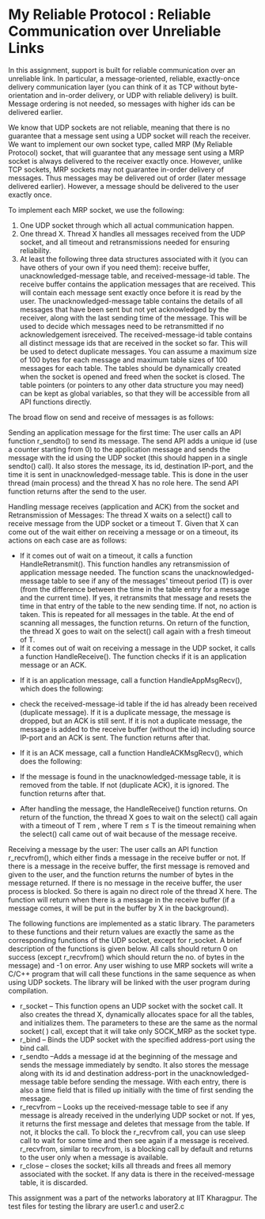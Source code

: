 # My Reliable Protocol : Reliable Communication over Unreliable Links

In this assignment, support is built for reliable communication over an unreliable link. In particular, a message-oriented, reliable, exactly-once delivery communication layer (you can think of it as TCP without byte-orientation and in-order delivery, or UDP with reliable delivery) is built. Message ordering is not needed, so messages with higher ids can be delivered earlier.

We know that UDP sockets are not reliable, meaning that there is no guarantee that a message sent using a UDP socket will reach the receiver. We want to implement our own socket type, called MRP (My Reliable Protocol) socket, that will guarantee that any message sent using a MRP socket is always delivered to the receiver exactly once. However, unlike TCP sockets, MRP sockets may not guarantee in-order delivery of messages. Thus messages may be delivered out of order (later message delivered earlier). However, a message should be delivered to the user exactly once.

To implement each MRP socket, we use the following:
1. One UDP socket through which all actual communication happen.
2. One thread X. Thread X handles all messages received from the UDP socket, and all timeout and retransmissions needed for ensuring reliability.
3. At least the following three data structures associated with it (you can have others of your own if you need them): receive buffer, unacknowledged-message table, and received-message-id table. The receive buffer contains the application messages that are received. This will contain each message sent exactly once before it is read by the user. The unacknowledged-message table contains the details of all messages that have been sent but not yet acknowledged by the receiver, along with the last sending time of the message. This will be used to decide which messages need to be retransmitted if no acknowledgement isreceived. The received-message-id table contains all distinct message ids that are received in the socket so far. This will be used to detect duplicate messages. You can assume a maximum size of 100 bytes for each message and maximum table sizes of 100 messages for each table. The tables should be dynamically created when the socket is opened and freed when the socket is closed. The table pointers (or pointers to any other data structure you may need) can be kept as global variables, so that they will be accessible from all API functions directly.

The broad flow on send and receive of messages is as follows:

Sending an application message for the first time: The user calls an API function r_sendto() to send its message. The send API adds a unique id (use a counter starting from 0) to the application message and sends the message with the id using the UDP socket (this should happen in a single sendto() call). It also stores the message, its id, destination IP-port, and the time it is sent in unacknowledged-message table. This is done in the user thread (main process) and the thread X has no role here. The send API function returns after the send to the user. 

Handling message receives (application and ACK) from the socket and Retransmission of Messages: The thread X waits on a select() call to receive message from the UDP socket or a timeout T. Given that X can come out of the wait either on receiving a message or on a timeout, its actions on each case are as follows:
+ If it comes out of wait on a timeout, it calls a function HandleRetransmit(). This function handles any retransmission of application message needed. The function scans the unacknowledged-message table to see if any of the messages' timeout period (T) is over (from the difference between the time in the table entry for a message and the current time). If yes, it retransmits that message and resets the time in that entry of the table to the new sending time. If not, no action is taken. This is repeated for all messages in the table. At the end of scanning all messages, the function returns. On return of the function, the thread X goes to wait on the select() call again with a fresh timeout of T.
+ If it comes out of wait on receiving a message in the UDP socket, it calls a function HandleReceive(). The function checks if it is an application message or an ACK.
- If it is an application message, call a function HandleAppMsgRecv(), which does the following:
* check the received-message-id table if the id has already been received (duplicate message). If it is a duplicate message, the message is dropped, but an ACK is still sent. If it is not a duplicate message, the message is added to the receive buffer (without the id) including source IP-port and an ACK is sent. The function returns after that.
- If it is an ACK message, call a function HandleACKMsgRecv(), which does the following:
* If the message is found in the unacknowledged-message table, it is removed from the table. If not (duplicate ACK), it is ignored. The function returns after that.
+ After handling the message, the HandleReceive() function returns. On return of the function, the thread X goes to wait on the select() call again with a timeout of T rem , where T rem ≤ T is the timeout remaining when the select() call came out of wait because of the message receive.

Receiving a message by the user: The user calls an API function r_recvfrom(), which either finds a message in the receive buffer or not. If there is a message in the receive buffer, the first message is removed and given to the user, and the function returns the number of bytes in the message returned. If there is no message in the receive buffer, the user process is blocked. So there is again no direct role of the thread X here. The function will return when there is a message in the receive buffer (if a message comes, it will be put in the buffer by X in the background).

The following functions are implemented as a static library. The parameters to these functions and their return values are exactly the same as the corresponding functions of the UDP socket, except for r_socket. A brief description of the functions is given below. All calls should return 0 on success (except r_recvfrom() which should return the no. of bytes in the message) and -1 on error. Any user wishing to use MRP sockets will write a C/C++ program that will call these functions in the same sequence as when using UDP sockets. The library will be linked with the user program during compilation.

* r_socket – This function opens an UDP socket with the socket call. It also creates the thread X, dynamically allocates space for all the tables, and initializes them. The parameters to these are the same as the normal socket( ) call, except that it will take only SOCK_MRP as the socket type.
* r_bind – Binds the UDP socket with the specified address-port using the bind call.
* r_sendto –Adds a message id at the beginning of the message and sends the message immediately by sendto. It also stores the message along with its id and destination address-port in the unacknowledged-message table before sending the message. With each entry, there is also a time field that is filled up initially with the time of first sending the message.
* r_recvfrom – Looks up the received-message table to see if any message is already received in the underlying UDP socket or not. If yes, it returns the first message and deletes that message from the table. If not, it blocks the call. To block the r_recvfrom call, you can use sleep call to wait for some time and then see again if a message is received. r_recvfrom, similar to recvfrom, is a blocking call by default and returns to the user only when a message is available.
* r_close – closes the socket; kills all threads and frees all memory associated with the socket. If any data is there in the received-message table, it is discarded.

This assignment was a part of the networks laboratory at IIT Kharagpur. The test files for testing the library are user1.c and user2.c